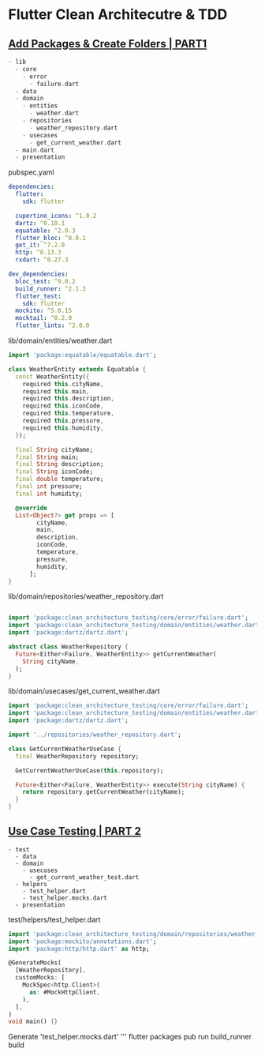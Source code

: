 # Flutter Clean Architecutre & TDD

## [Add Packages & Create Folders | PART1](https://www.youtube.com/watch?v=Nh88g4FqQyY&list=WL&index=15)
```dart
- lib
  - core
    - error
      - failure.dart
  - data
  - domain
    - entities
      - weather.dart
    - repositories
      - weather_repository.dart
    - usecases
      - get_current_weather.dart
  - main.dart
  - presentation
```

pubspec.yaml
```yaml
dependencies:
  flutter:
    sdk: flutter

  cupertino_icons: ^1.0.2
  dartz: ^0.10.1
  equatable: ^2.0.3
  flutter_bloc: ^8.0.1
  get_it: ^7.2.0
  http: ^0.13.3
  rxdart: ^0.27.3

dev_dependencies:
  bloc_test: ^9.0.2
  build_runner: ^2.1.2
  flutter_test:
    sdk: flutter
  mockito: ^5.0.15
  mocktail: ^0.2.0
  flutter_lints: ^2.0.0
```

lib/domain/entities/weather.dart
```dart
import 'package:equatable/equatable.dart';

class WeatherEntity extends Equatable {
  const WeatherEntity({
    required this.cityName,
    required this.main,
    required this.description,
    required this.iconCode,
    required this.temperature,
    required this.pressure,
    required this.humidity,
  });

  final String cityName;
  final String main;
  final String description;
  final String iconCode;
  final double temperature;
  final int pressure;
  final int humidity;

  @override
  List<Object?> get props => [
        cityName,
        main,
        description,
        iconCode,
        temperature,
        pressure,
        humidity,
      ];
}
```

lib/domain/repositories/weather_repository.dart
```dart

import 'package:clean_architecture_testing/core/error/failure.dart';
import 'package:clean_architecture_testing/domain/entities/weather.dart';
import 'package:dartz/dartz.dart';

abstract class WeatherRepository {
  Future<Either<Failure, WeatherEntity>> getCurrentWeather(
    String cityName,
  );
}
```

lib/domain/usecases/get_current_weather.dart
```dart
import 'package:clean_architecture_testing/core/error/failure.dart';
import 'package:clean_architecture_testing/domain/entities/weather.dart';
import 'package:dartz/dartz.dart';

import '../repositories/weather_repository.dart';

class GetCurrentWeatherUseCase {
  final WeatherRepository repository;

  GetCurrentWeatherUseCase(this.repository);

  Future<Either<Failure, WeatherEntity>> execute(String cityName) {
    return repository.getCurrentWeather(cityName);
  }
}
```

## [Use Case Testing | PART 2](https://www.youtube.com/watch?v=PQ4Bk3ocdeI)

```
- test
  - data
  - domain
    - usecases
      - get_current_weather_test.dart
  - helpers
    - test_helper.dart
    - test_helper.mocks.dart
  - presentation
```

test/helpers/test_helper.dart
```dart
import 'package:clean_architecture_testing/domain/repositories/weather_repository.dart';
import 'package:mockito/annotations.dart';
import 'package:http/http.dart' as http;

@GenerateMocks(
  [WeatherRepository],
  customMocks: [
    MockSpec<http.Client>(
      as: #MockHttpClient,
    ),
  ],
)
void main() {}
```

Generate 'test_helper.mocks.dart'
'''
flutter packages pub run build_runner build
```




